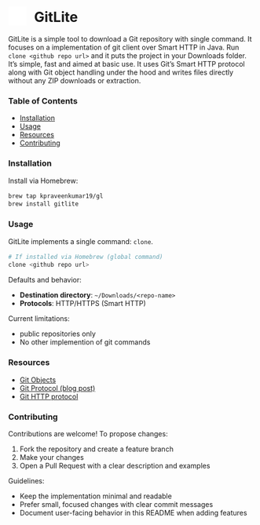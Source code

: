<h1>
  <img src="assets/images/icon.png" alt="Gitlite icon" width="38" height="38" style="vertical-align: -0.25em; margin-right: 8px;" />
  GitLite
</h1>

GitLite is a simple tool to download a Git repository with single command. It focuses on a implementation of git client over Smart HTTP in Java. Run `clone <github repo url>` and it puts the project in your Downloads folder. It’s simple, fast and aimed at basic use. It uses Git’s Smart HTTP protocol along with Git object handling under the hood and writes files directly without any ZIP downloads or extraction. 

### Table of Contents
- [Installation](#installation)
- [Usage](#usage)
- [Resources](#resources)
- [Contributing](#contributing)

### Installation

Install via Homebrew:
```bash
brew tap kpraveenkumar19/gl
brew install gitlite
```

### Usage

GitLite implements a single command: `clone`.

```bash
# If installed via Homebrew (global command)
clone <github repo url>
```

Defaults and behavior:
- **Destination directory**: `~/Downloads/<repo-name>`
- **Protocols**: HTTP/HTTPS (Smart HTTP)

Current limitations:
- public repositories only
- No other implemention of git commands

### Resources
- [Git Objects](https://git-scm.com/book/en/v2/Git-Internals-Git-Objects)
- [Git Protocol (blog post)](https://i27ae15.github.io/git-protocol-doc/docs/git-protocol/intro)
- [Git HTTP protocol](https://git-scm.com/docs/http-protocol)

### Contributing

Contributions are welcome! To propose changes:

1. Fork the repository and create a feature branch
2. Make your changes
3. Open a Pull Request with a clear description and examples

Guidelines:
- Keep the implementation minimal and readable
- Prefer small, focused changes with clear commit messages
- Document user-facing behavior in this README when adding features

